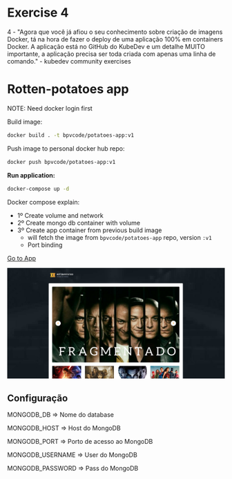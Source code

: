 # Exercise 4

4 - "Agora que você já afiou o seu conhecimento sobre criação de imagens Docker, tá na hora de fazer o deploy de uma aplicação 100% em containers Docker. A aplicação está no GitHub do KubeDev e um detalhe MUITO importante, a aplicação precisa ser toda criada com apenas uma linha de comando." - kubedev community exercises

# Rotten-potatoes app

NOTE: Need docker login first

Build image:

```bash
docker build . -t bpvcode/potatoes-app:v1
```

Push image to personal docker hub repo:

```bash
docker push bpvcode/potatoes-app:v1
```

**Run application:**

```bash
docker-compose up -d
```

Docker compose explain:

- 1º Create volume and network
- 2º Create mongo db container with volume
- 3º Create app container from previous build image
  - will fetch the image from `bpvcode/potatoes-app` repo, version `:v1`
  - Port binding

[Go to App](<http://localhost:5000>)

![rotten potatoes app](./rotten-potatoes-app.png)

## Configuração

MONGODB_DB => Nome do database

MONGODB_HOST => Host do MongoDB

MONGODB_PORT => Porto de acesso ao MongoDB

MONGODB_USERNAME => User do MongoDB

MONGODB_PASSWORD => Pass do MongoDB
